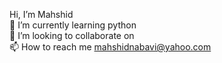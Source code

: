 
Hi, I’m Mahshid   
🌱 I’m currently learning python     
💞️ I’m looking to collaborate on     
📫 How to reach me mahshidnabavi@yahoo.com
